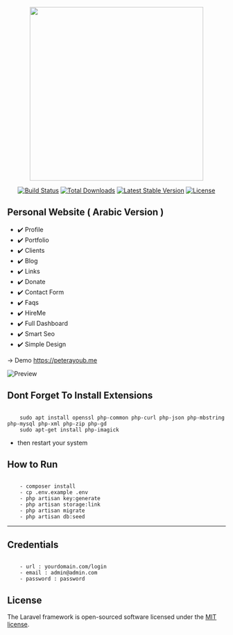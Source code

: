 <p align="center"><a href="https://laravel.com" target="_blank"><img src="https://raw.githubusercontent.com/laravel/art/master/logo-lockup/5%20SVG/2%20CMYK/1%20Full%20Color/laravel-logolockup-cmyk-red.svg" width="400"></a></p>

<p align="center">
<a href="https://travis-ci.org/laravel/framework"><img src="https://travis-ci.org/laravel/framework.svg" alt="Build Status"></a>
<a href="https://packagist.org/packages/laravel/framework"><img src="https://img.shields.io/packagist/dt/laravel/framework" alt="Total Downloads"></a>
<a href="https://packagist.org/packages/laravel/framework"><img src="https://img.shields.io/packagist/v/laravel/framework" alt="Latest Stable Version"></a>
<a href="https://packagist.org/packages/laravel/framework"><img src="https://img.shields.io/packagist/l/laravel/framework" alt="License"></a>
</p>

## Personal Website ( Arabic Version ) 

- ✔️ Profile
- ✔️ Portfolio
- ✔️ Clients
- ✔️ Blog
- ✔️ Links
- ✔️ Donate
- ✔️ Contact Form
- ✔️ Faqs
- ✔️ HireMe
- ✔️ Full Dashboard
- ✔️ Smart Seo
- ✔️ Simple Design

-> Demo [ https://peterayoub.me ](https://peterayoub.me)

![Preview](https://github.com/peter-tharwat/personal_website/blob/master/public/screenshot.png?raw=true)

## Dont Forget To Install Extensions

```
	
	sudo apt install openssl php-common php-curl php-json php-mbstring php-mysql php-xml php-zip php-gd
	sudo apt-get install php-imagick

```
- then restart your system

## How to Run 

```
	
	- composer install
	- cp .env.example .env
	- php artisan key:generate
	- php artisan storage:link
	- php artisan migrate
	- php artisan db:seed

```
---
## Credentials

```
	
	- url : yourdomain.com/login
	- email : admin@admin.com
	- password : password

```
## License

The Laravel framework is open-sourced software licensed under the [MIT license](https://opensource.org/licenses/MIT).
